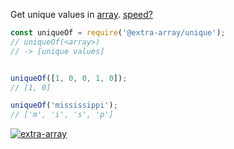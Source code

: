 Get unique values in [array]. [speed?]

```javascript
const uniqueOf = require('@extra-array/unique');
// uniqueOf(<array>)
// -> [unique values]


uniqueOf([1, 0, 0, 1, 0]);
// [1, 0]

uniqueOf('mississippi');
// ['m', 'i', 's', 'p']
```


[![extra-array](https://i.imgur.com/nwyrmkW.jpg)](https://www.npmjs.com/package/extra-array)

[array]: https://developer.mozilla.org/en-US/docs/Web/JavaScript/Guide/Indexed_collections
[speed?]: https://jsperf.com/array-uniqueof
